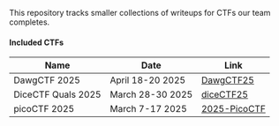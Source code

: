This repository tracks smaller collections of writeups for CTFs our team completes.
#### Included CTFs

| Name               | Date             | Link |
| ------------------ | ---------------- | ---- |
| DawgCTF 2025 | April 18-20 2025 | [DawgCTF25](https://github.com/VuwCTF/writeups/tree/main/DawgCTF25) |
| DiceCTF Quals 2025 | March 28-30 2025 | [diceCTF25](https://github.com/VuwCTF/writeups/tree/main/diceCTF25) |
| picoCTF 2025 | March 7-17 2025 | [2025-PicoCTF](https://github.com/VuwCTF/2025-PicoCTF) |

